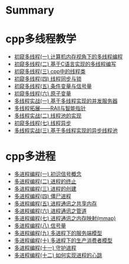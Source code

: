 # Summary

# cpp多线程教学

- [初窥多线程(一) 计算机内存视角下的多线程编程](./多线程/chapter_0.md)
- [初窥多线程(二) 基于C语言实现的多线程编写](./多线程/chapter_1.md)
- [初窥多线程(三) cpp中的线程类](./多线程/chapter_2.md)
- [初窥多线程(四) 线程同步与锁]()
- [初窥多线程(五) 条件变量与信号量]()
- [初窥多线程(六) 原子变量]()
- [多线程实战(一) 基于多线程实现的并发服务器]()
- [多线程拓展——RAII与智能指针]()
- [多线程实战(二) 线程池的实现]()
- [初窥多线程(七) 线程异步]()
- [多线程实战(三) 基于多线程实现的异步线程池]()

# cpp多进程

- [多进程编程(一) 初识信号概念](./多进程/chapter_0.md)
- [多进程编程(二) 进程的终止](./多进程/chapter_1.md)
- [多进程编程(三) 进程的创建](./多进程/chapter_2.md)
- [多进程编程(四) 僵尸进程](./多进程/chapter_3.md)
- [多进程编程(五) 进程通讯之共享内存](./多进程/chapter_4.md)
- [多进程编程(六) 进程通讯之管道](./多进程/chapter_10.md)
- [多进程编程(七) 进程通讯之内存映射(mmap)](./多进程/chapter_11.md)
- [多进程编程(八) 信号量](./多进程/chapter_5.md)
- [多进程编程(九) 多进程下的服务端模型](./多进程/chapter_6.md)
- [多进程编程(十) 多进程下的生产消费者模型](./多进程/chapter_7.md)
- [多进程编程(十一) 守护进程](./多进程/chapter_8.md)
- [多进程编程(十二) 如何实现进程的心跳](./多进程/chapter_9.md)
